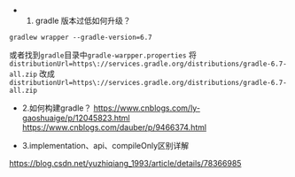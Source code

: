 - 1. gradle 版本过低如何升级？
```
gradlew wrapper --gradle-version=6.7
```

或者找到`gradle`目录中`gradle-warpper.properties`
将`distributionUrl=https\://services.gradle.org/distributions/gradle-6.7-all.zip`
改成`distributionUrl=https\://services.gradle.org/distributions/gradle-6.7-all.zip`

- 2.如何构建gradle？
https://www.cnblogs.com/ly-gaoshuaige/p/12045823.html
https://www.cnblogs.com/dauber/p/9466374.html

- 3.implementation、api、compileOnly区别详解

https://blog.csdn.net/yuzhiqiang_1993/article/details/78366985

